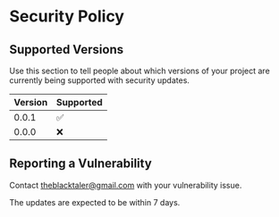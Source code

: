 # Security Policy

## Supported Versions

Use this section to tell people about which versions of your project are
currently being supported with security updates.

| Version | Supported          |
| ------- | ------------------ |
| 0.0.1   | :white_check_mark: |
| 0.0.0   | :x:                |

## Reporting a Vulnerability
Contact theblacktaler@gmail.com with your vulnerability issue.

The updates are expected to be within 7 days.
